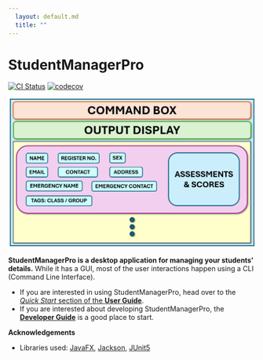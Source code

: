 ```yaml
---
  layout: default.md
  title: ""
---
```


# StudentManagerPro

[![CI Status](https://github.com/se-edu/addressbook-level3/workflows/Java%20CI/badge.svg)](https://github.com/se-edu/addressbook-level3/actions)
[![codecov](https://codecov.io/gh/se-edu/addressbook-level3/branch/master/graph/badge.svg)](https://codecov.io/gh/se-edu/addressbook-level3)

![Ui](images/Ui.png)

**StudentManagerPro is a desktop application for managing your students' details.** While it has a GUI, most of the user interactions happen using a CLI (Command Line Interface).

* If you are interested in using StudentManagerPro, head over to the [_Quick Start_ section of the **User Guide**](UserGuide.html#quick-start).
* If you are interested about developing StudentManagerPro, the [**Developer Guide**](DeveloperGuide.html) is a good place to start.


**Acknowledgements**

* Libraries used: [JavaFX](https://openjfx.io/), [Jackson](https://github.com/FasterXML/jackson), [JUnit5](https://github.com/junit-team/junit5)
